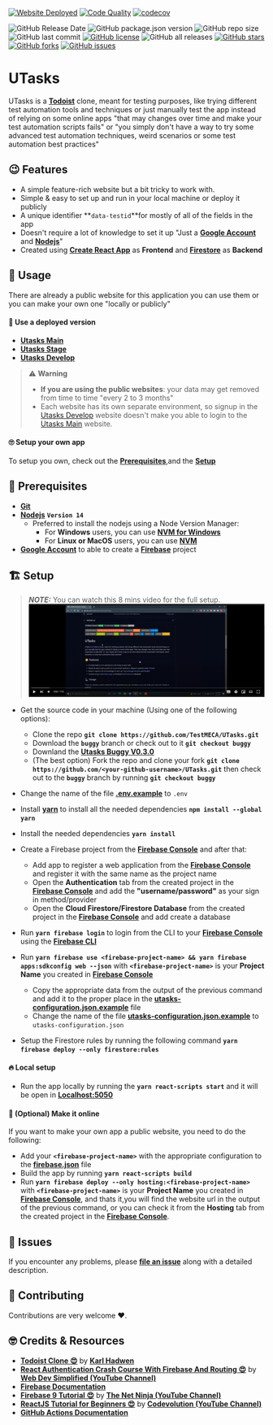 [![Website Deployed](https://github.com/TestMECA/UTasks/actions/workflows/firebase-hosting-merge.yml/badge.svg)](https://github.com/TestMECA/UTasks/actions/workflows/firebase-hosting-merge.yml) [![Code Quality](https://github.com/TestMECA/UTasks/actions/workflows/code-quality-pipline.yaml/badge.svg)](https://github.com/TestMECA/UTasks/actions/workflows/code-quality-pipline.yaml) [![codecov](https://codecov.io/gh/TestMECA/UTasks/branch/main/graph/badge.svg?token=3K0C6K2F0U)](https://codecov.io/gh/TestMECA/UTasks)

![GitHub Release Date](https://img.shields.io/github/release-date/TestMECA/UTasks?style=for-the-badge) ![GitHub package.json version](https://img.shields.io/github/package-json/v/TestMECA/UTasks?style=for-the-badge) ![GitHub repo size](https://img.shields.io/github/repo-size/TestMECA/UTasks?style=for-the-badge) ![GitHub last commit](https://img.shields.io/github/last-commit/TestMECA/UTasks?style=for-the-badge) [![GitHub license](https://img.shields.io/github/license/TestMECA/UTasks?style=for-the-badge)](https://github.com/TestMECA/UTasks/blob/main/LICENSE) ![GitHub all releases](https://img.shields.io/github/downloads/TestMECA/UTasks/total?style=for-the-badge) [![GitHub stars](https://img.shields.io/github/stars/TestMECA/UTasks?style=for-the-badge)](https://github.com/TestMECA/UTasks/stargazers) [![GitHub forks](https://img.shields.io/github/forks/TestMECA/UTasks?style=for-the-badge)](https://github.com/MohamedRaslan/pytest-qatouch/network) [![GitHub issues](https://img.shields.io/github/issues/TestMECA/UTasks?style=for-the-badge)](https://github.com/MohamedRaslan/pytest-qatouch/issues)

# UTasks

UTasks is a **[Todoist](https://todoist.com/)** clone, meant for testing purposes, like trying different test automation tools and techniques or just manually test the app instead of relying on some online apps "that may changes over time and make your test automation scripts fails" or "you simply don't have a way to try some advanced test automation techniques, weird scenarios or some test automation best practices"

## :wink: Features

- A simple feature-rich website but a bit tricky to work with.
- Simple & easy to set up and run in your local machine or deploy it publicly
- A unique identifier **`data-testid`**for mostly of all of the fields in the app
- Doesn't require a lot of knowledge to set it up "Just a **[Google Account](https://accounts.google.com/signup/)** and **[Nodejs](https://nodejs.org/en/)**"
- Created using **[Create React App](https://create-react-app.dev/)** as **Frontend** and **[Firestore](https://firebase.google.com/docs/firestore)** as **Backend**

## :mechanical_arm: Usage

There are already a public website for this application you can use them or you can make your own one "locally or publicly"

#### :iphone: Use a deployed version

- **[Utasks Main](https://utasks-main.web.app/)**
- **[Utasks Stage](https://utasks-stage.web.app/)**
- **[Utasks Develop](https://utasks-develop.web.app/)**

> :warning: **Warning**
>
> - **If you are using the public websites**: your data may get removed from time to time "every 2 to 3 months"
> - Each website has its own separate environment, so signup in the [Utasks Develop](https://utasks-develop.web.app/) website doesn't make you able to login to the [Utasks Main](https://utasks-main.web.app/) website.

#### :roll_eyes: Setup your own app

To setup you own, check out the **[Prerequisites](#Prerequisites)**,and the **[Setup](#Setup)**

## :toolbox: Prerequisites

- **[Git](https://git-scm.com/)**
- **[Nodejs](https://nodejs.org/en/)** **`Version 14`**
  - Preferred to install the nodejs using a Node Version Manager:
    - For **Windows** users, you can use **[NVM for Windows](https://github.com/coreybutler/nvm-windows)**
    - For **Linux or MacOS** users, you can use **[NVM](https://github.com/nvm-sh/nvm)**
- **[Google Account](https://accounts.google.com/signup/)** to able to create a **[Firebase](https://firebase.google.com/)** project

## :building_construction: Setup

> **_NOTE:_** You can watch this 8 mins video for the full setup.
> [![Setup and host a Utasks (Todoist react web app clone ) with firebase](.github/docs/Thumbnail.png)](https://www.youtube.com/watch?v=G1LDMj59SUs 'Setup and host a Utasks (Todoist react web app clone ) with firebaseE')

- Get the source code in your machine (Using one of the following options):

  - Clone the repo **`git clone https://github.com/TestMECA/UTasks.git`**
  - Download the **`buggy`** branch or check out to it **`git checkout buggy`**
  - Downland the **[Utasks Buggy V0.3.0](https://github.com/TestMECA/UTasks/releases/tag/V0.3.0)**
  - (The best option) Fork the repo and clone your fork **`git clone https://github.com/<your-github-username>/UTasks.git`** then check out to the **`buggy`** branch by running **`git checkout buggy`**

- Change the name of the file **[.env.example](https://github.com/TestMECA/UTasks/blob/main/.env.example)** to `.env`
- Install **[yarn](https://yarnpkg.com/)** to install all the needed dependencies **`npm install --global yarn`**
- Install the needed dependencies **`yarn install`**
- Create a Firebase project from the **[Firebase Console](https://console.firebase.google.com/)** and after that:

  - Add app to register a web application from the **[Firebase Console](https://console.firebase.google.com/)** and register it with the same name as the project name
  - Open the **Authentication** tab from the created project in the **[Firebase Console](https://console.firebase.google.com/)** and add the **"username/password"** as your sign in method/provider
  - Open the **Cloud Firestore/Firestore Database** from the created project in the **[Firebase Console](https://console.firebase.google.com/)** and add create a database

- Run **`yarn firebase login`** to login from the CLI to your **[Firebase Console](https://console.firebase.google.com/)** using the **[Firebase CLI](https://firebase.google.com/docs/cli)**
- Run **`yarn firebase use <firebase-project-name> && yarn firebase apps:sdkconfig web --json`** with **`<firebase-project-name>`** is your **Project Name** you created in **[Firebase Console](https://console.firebase.google.com/)**

  - Copy the appropriate data from the output of the previous command and add it to the proper place in the **[utasks-configuration.json.example](https://github.com/TestMECA/UTasks/blob/main/src/utasks-configuration.json.example)** file
  - Change the name of the file **[utasks-configuration.json.example](https://github.com/TestMECA/UTasks/blob/main/src/utasks-configuration.json.example)** to `utasks-configuration.json`

- Setup the Firestore rules by running the following command **`yarn firebase deploy --only firestore:rules`**

#### :fire: Local setup

- Run the app locally by running the **`yarn react-scripts start`** and it will be open in **[Localhost:5050](http://localhost:5050)**

#### :rocket: (Optional) Make it online

If you want to make your own app a public website, you need to do the following:

- Add your **`<firebase-project-name>`** with the appropriate configuration to the **[firebase.json](https://github.com/TestMECA/UTasks/blob/main/firebase.json)** file
- Build the app by running **`yarn react-scripts build`**
- Run **`yarn firebase deploy --only hosting:<firebase-project-name>`** with **`<firebase-project-name>`** is your **Project Name** you created in **[Firebase Console](https://console.firebase.google.com/)**, and thats it,you will find the website url in the output of the previous command, or you can check it from the **Hosting** tab from the created project in the **[Firebase Console](https://console.firebase.google.com/)**.

## :see_no_evil: Issues

If you encounter any problems, please **[file an issue](https://github.com/TestMECA/UTasks/issues)** along with a detailed description.

## :handshake: Contributing

Contributions are very welcome :heart:.

## :nerd_face: Credits & Resources

- **[Todoist Clone :heart_eyes:](https://www.youtube.com/watch?v=hT3j87FMR6M)** by **[Karl Hadwen](https://www.youtube.com/c/cognitivesurge)**
- **[React Authentication Crash Course With Firebase And Routing :heart_eyes:](https://youtu.be/PKwu15ldZ7k)** by **[Web Dev Simplified (YouTube Channel)](https://www.youtube.com/channel/UCFbNIlppjAuEX4znoulh0Cw)**
- **[Firebase Documentation](https://firebase.google.com/docs)**
- **[Firebase 9 Tutorial :heart_eyes:](https://www.youtube.com/playlist?list=PL4cUxeGkcC9jERUGvbudErNCeSZHWUVlb)** by **[The Net Ninja (YouTube Channel)](https://www.youtube.com/c/TheNetNinja)**
- **[ReactJS Tutorial for Beginners :heart_eyes:](https://www.youtube.com/playlist?list=PLC3y8-rFHvwgg3vaYJgHGnModB54rxOk3)** by **[Codevolution (YouTube Channel)](https://www.youtube.com/c/Codevolution)**
- **[GitHub Actions Documentation](https://docs.github.com/en/actions)**
